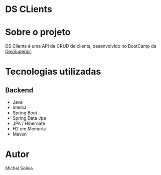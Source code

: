# DS CLients

# Sobre o projeto

DS Clients é uma API de CRUD de clients, desenvolvido no BootCamp da [DevSuperior](https://devsuperior.com "Site da DevSuperior").

# Tecnologias utilizadas
## Backend
- Java
- IntelliJ
- Spring Boot
- Spring Data Jpa
- JPA / Hibernate
- H2 em Memoria
- Maven

# Autor

Michel Soliva
